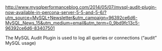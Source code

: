 http://www.mysqlperformanceblog.com/2014/05/07/mysql-audit-plugin-now-available-in-percona-server-5-5-and-5-6/?utm_source=MySQL+Newsletter&utm_campaign=96392ce6d6-MySQL_News_15&utm_medium=email&utm_term=0_9bd9fc13c5-96392ce6d6-83407501

The MySQL Audit Plugin is used to log all queries or connections (“audit” MySQL usage)
